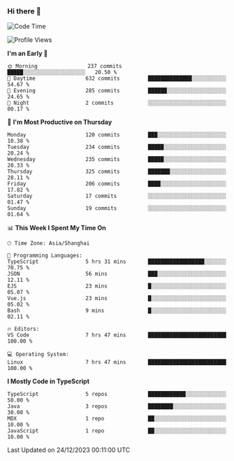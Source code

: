 ### Hi there 👋

<!--
**waynelwz/waynelwz** is a ✨ _special_ ✨ repository because its `README.md` (this file) appears on your GitHub profile.

Here are some ideas to get you started:

- 🔭 I’m currently working on ...
- 🌱 I’m currently learning ...
- 👯 I’m looking to collaborate on ...
- 🤔 I’m looking for help with ...
- 💬 Ask me about ...
- 📫 How to reach me: ...
- 😄 Pronouns: ...
- ⚡ Fun fact: ...
-->

<!--START_SECTION:waka-->
![Code Time](http://img.shields.io/badge/Code%20Time-2%2C247%20hrs%2042%20mins-blue)

![Profile Views](http://img.shields.io/badge/Profile%20Views-0-blue)

**I'm an Early 🐤** 

```text
🌞 Morning                237 commits         █████░░░░░░░░░░░░░░░░░░░░   20.50 % 
🌆 Daytime                632 commits         ██████████████░░░░░░░░░░░   54.67 % 
🌃 Evening                285 commits         ██████░░░░░░░░░░░░░░░░░░░   24.65 % 
🌙 Night                  2 commits           ░░░░░░░░░░░░░░░░░░░░░░░░░   00.17 % 
```
📅 **I'm Most Productive on Thursday** 

```text
Monday                   120 commits         ███░░░░░░░░░░░░░░░░░░░░░░   10.38 % 
Tuesday                  234 commits         █████░░░░░░░░░░░░░░░░░░░░   20.24 % 
Wednesday                235 commits         █████░░░░░░░░░░░░░░░░░░░░   20.33 % 
Thursday                 325 commits         ███████░░░░░░░░░░░░░░░░░░   28.11 % 
Friday                   206 commits         ████░░░░░░░░░░░░░░░░░░░░░   17.82 % 
Saturday                 17 commits          ░░░░░░░░░░░░░░░░░░░░░░░░░   01.47 % 
Sunday                   19 commits          ░░░░░░░░░░░░░░░░░░░░░░░░░   01.64 % 
```


📊 **This Week I Spent My Time On** 

```text
🕑︎ Time Zone: Asia/Shanghai

💬 Programming Languages: 
TypeScript               5 hrs 31 mins       ██████████████████░░░░░░░   70.75 % 
JSON                     56 mins             ███░░░░░░░░░░░░░░░░░░░░░░   12.11 % 
EJS                      23 mins             █░░░░░░░░░░░░░░░░░░░░░░░░   05.07 % 
Vue.js                   23 mins             █░░░░░░░░░░░░░░░░░░░░░░░░   05.02 % 
Bash                     9 mins              █░░░░░░░░░░░░░░░░░░░░░░░░   02.11 % 

🔥 Editors: 
VS Code                  7 hrs 47 mins       █████████████████████████   100.00 % 

💻 Operating System: 
Linux                    7 hrs 47 mins       █████████████████████████   100.00 % 
```

**I Mostly Code in TypeScript** 

```text
TypeScript               5 repos             ████████████░░░░░░░░░░░░░   50.00 % 
Java                     3 repos             ████████░░░░░░░░░░░░░░░░░   30.00 % 
MDX                      1 repo              ██░░░░░░░░░░░░░░░░░░░░░░░   10.00 % 
JavaScript               1 repo              ██░░░░░░░░░░░░░░░░░░░░░░░   10.00 % 
```




 Last Updated on 24/12/2023 00:11:00 UTC
<!--END_SECTION:waka-->
